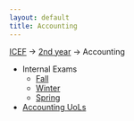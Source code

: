 ```yaml
---
layout: default
title: Accounting
---
```


[ICEF](../../) &#8594; [2nd year](../) &#8594; Accounting

- Internal Exams
    - [Fall](https://drive.google.com/folderview?id=0BzYWFlmkZnWJSkNZc2JQSHZhT00#list)
    - [Winter](https://drive.google.com/folderview?id=0BzYWFlmkZnWJZWV3elNscEV4U28#list)
    - [Spring](https://drive.google.com/folderview?id=0BzYWFlmkZnWJRzRibHRrN19LYWM#list)
- [Accounting UoLs](https://drive.google.com/folderview?id=0BzYWFlmkZnWJWDc2MWR2YjNnVEU#list)